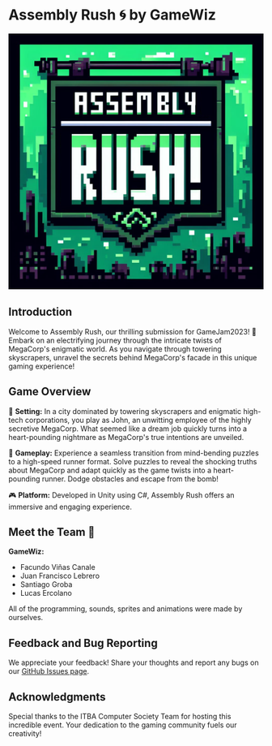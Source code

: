 # Assembly Rush 🌀 by GameWiz

![Assembly Rush Banner](<banner.png>)

## Introduction

Welcome to Assembly Rush, our thrilling submission for GameJam2023! 🚀 Embark on an electrifying journey through the intricate twists of MegaCorp's enigmatic world. As you navigate through towering skyscrapers, unravel the secrets behind MegaCorp's facade in this unique gaming experience!

## Game Overview

🏢 **Setting:**
   In a city dominated by towering skyscrapers and enigmatic high-tech corporations, you play as John, an unwitting employee of the highly secretive MegaCorp. What seemed like a dream job quickly turns into a heart-pounding nightmare as MegaCorp's true intentions are unveiled.

🧩 **Gameplay:**
   Experience a seamless transition from mind-bending puzzles to a high-speed runner format. Solve puzzles to reveal the shocking truths about MegaCorp and adapt quickly as the game twists into a heart-pounding runner. Dodge obstacles and escape from the bomb!

🎮 **Platform:**
   Developed in Unity using C#, Assembly Rush offers an immersive and engaging experience.

## Meet the Team 🚀

**GameWiz:**
- Facundo Viñas Canale
- Juan Francisco Lebrero
- Santiago Groba
- Lucas Ercolano

All of the programming, sounds, sprites and animations were made by ourselves.

## Feedback and Bug Reporting

We appreciate your feedback! Share your thoughts and report any bugs on our [GitHub Issues page](<link to issues page>).

## Acknowledgments

Special thanks to the ITBA Computer Society Team for hosting this incredible event. Your dedication to the gaming community fuels our creativity!
